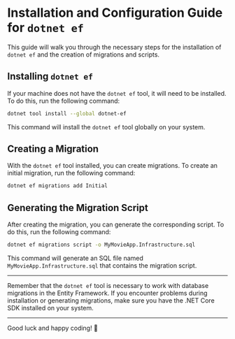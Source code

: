 ﻿# Installation and Configuration Guide for `dotnet ef`

This guide will walk you through the necessary steps for the installation of `dotnet ef` and the creation of migrations and scripts.

## Installing `dotnet ef`

If your machine does not have the `dotnet ef` tool, it will need to be installed. To do this, run the following command:

```bash
dotnet tool install --global dotnet-ef
```

This command will install the `dotnet ef` tool globally on your system.

## Creating a Migration

With the `dotnet ef` tool installed, you can create migrations. To create an initial migration, run the following command:

```bash
dotnet ef migrations add Initial
```

## Generating the Migration Script

After creating the migration, you can generate the corresponding script. To do this, run the following command:

```bash
dotnet ef migrations script -o MyMovieApp.Infrastructure.sql
```

This command will generate an SQL file named `MyMovieApp.Infrastructure.sql` that contains the migration script.

---

Remember that the `dotnet ef` tool is necessary to work with database migrations in the Entity Framework. If you encounter problems during installation or generating migrations, make sure you have the .NET Core SDK installed on your system.

---

Good luck and happy coding! 🚀

